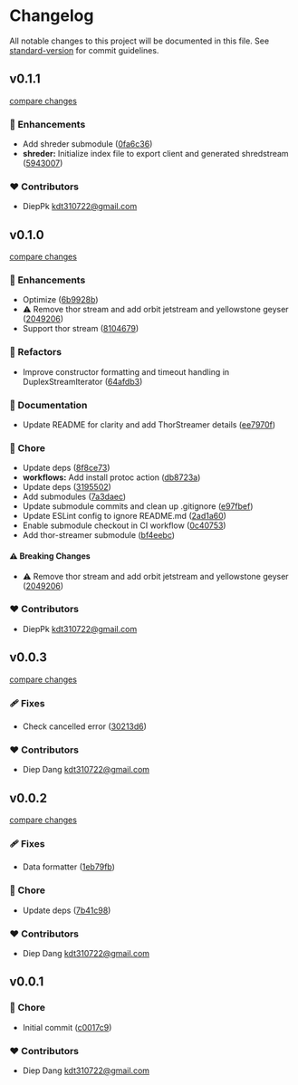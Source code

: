 # Changelog

All notable changes to this project will be documented in this file.
See [standard-version](https://github.com/conventional-changelog/standard-version) for commit guidelines.

## v0.1.1

[compare changes](https://github.com/kdt-sol/solana-grpc-client/compare/v0.1.0...v0.1.1)

### 🚀 Enhancements

- Add shreder submodule ([0fa6c36](https://github.com/kdt-sol/solana-grpc-client/commit/0fa6c36))
- **shreder:** Initialize index file to export client and generated shredstream ([5943007](https://github.com/kdt-sol/solana-grpc-client/commit/5943007))

### ❤️ Contributors

- DiepPk <kdt310722@gmail.com>

## v0.1.0

[compare changes](https://github.com/kdt-sol/solana-grpc-client/compare/v0.0.3...v0.1.0)

### 🚀 Enhancements

- Optimize ([6b9928b](https://github.com/kdt-sol/solana-grpc-client/commit/6b9928b))
- ⚠️  Remove thor stream and add orbit jetstream and yellowstone geyser ([2049206](https://github.com/kdt-sol/solana-grpc-client/commit/2049206))
- Support thor stream ([8104679](https://github.com/kdt-sol/solana-grpc-client/commit/8104679))

### 💅 Refactors

- Improve constructor formatting and timeout handling in DuplexStreamIterator ([64afdb3](https://github.com/kdt-sol/solana-grpc-client/commit/64afdb3))

### 📖 Documentation

- Update README for clarity and add ThorStreamer details ([ee7970f](https://github.com/kdt-sol/solana-grpc-client/commit/ee7970f))

### 🏡 Chore

- Update deps ([8f8ce73](https://github.com/kdt-sol/solana-grpc-client/commit/8f8ce73))
- **workflows:** Add install protoc action ([db8723a](https://github.com/kdt-sol/solana-grpc-client/commit/db8723a))
- Update deps ([3195502](https://github.com/kdt-sol/solana-grpc-client/commit/3195502))
- Add submodules ([7a3daec](https://github.com/kdt-sol/solana-grpc-client/commit/7a3daec))
- Update submodule commits and clean up .gitignore ([e97fbef](https://github.com/kdt-sol/solana-grpc-client/commit/e97fbef))
- Update ESLint config to ignore README.md ([2ad1a60](https://github.com/kdt-sol/solana-grpc-client/commit/2ad1a60))
- Enable submodule checkout in CI workflow ([0c40753](https://github.com/kdt-sol/solana-grpc-client/commit/0c40753))
- Add thor-streamer submodule ([bf4eebc](https://github.com/kdt-sol/solana-grpc-client/commit/bf4eebc))

#### ⚠️ Breaking Changes

- ⚠️  Remove thor stream and add orbit jetstream and yellowstone geyser ([2049206](https://github.com/kdt-sol/solana-grpc-client/commit/2049206))

### ❤️ Contributors

- DiepPk <kdt310722@gmail.com>

## v0.0.3

[compare changes](https://github.com/kdt-sol/thorstream-client/compare/v0.0.2...v0.0.3)

### 🩹 Fixes

- Check cancelled error ([30213d6](https://github.com/kdt-sol/thorstream-client/commit/30213d6))

### ❤️ Contributors

- Diep Dang <kdt310722@gmail.com>

## v0.0.2

[compare changes](https://github.com/kdt-sol/thorstream-client/compare/v0.0.1...v0.0.2)

### 🩹 Fixes

- Data formatter ([1eb79fb](https://github.com/kdt-sol/thorstream-client/commit/1eb79fb))

### 🏡 Chore

- Update deps ([7b41c98](https://github.com/kdt-sol/thorstream-client/commit/7b41c98))

### ❤️ Contributors

- Diep Dang <kdt310722@gmail.com>

## v0.0.1


### 🏡 Chore

- Initial commit ([c0017c9](https://github.com/kdt-sol/thorstream-client/commit/c0017c9))

### ❤️ Contributors

- Diep Dang <kdt310722@gmail.com>

